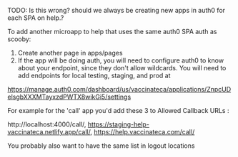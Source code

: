 TODO: Is this wrong? should we always be creating new apps in auth0 for each SPA on help.?

To add another microapp to help that uses the same auth0 SPA auth as scooby:

1. Create another page in apps/pages 
2. If the app will be doing auth, you will need to configure auth0 to know about your endpoint, since they don't allow wildcards. 
You will need to add endpoints for local testing, staging, and prod at

https://manage.auth0.com/dashboard/us/vaccinateca/applications/ZnpcUDelsgbXXXMTayxzdPWTX8wikGi5/settings

For example for the 'call' app you'd add these 3 to Allowed Callback URLs :

http://localhost:4000/call/, 
https://staging-help-vaccinateca.netlify.app/call/, 
https://help.vaccinateca.com/call/


You probably also want to have the same list in logout locations
